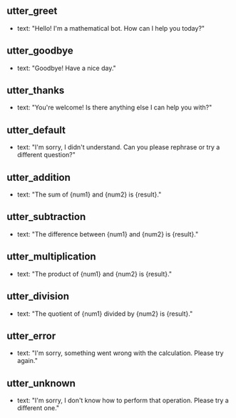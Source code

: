 ## utter_greet
- text: "Hello! I'm a mathematical bot. How can I help you today?"

## utter_goodbye
- text: "Goodbye! Have a nice day."

## utter_thanks
- text: "You're welcome! Is there anything else I can help you with?"

## utter_default
- text: "I'm sorry, I didn't understand. Can you please rephrase or try a different question?"

## utter_addition
- text: "The sum of {num1} and {num2} is {result}."

## utter_subtraction
- text: "The difference between {num1} and {num2} is {result}."

## utter_multiplication
- text: "The product of {num1} and {num2} is {result}."

## utter_division
- text: "The quotient of {num1} divided by {num2} is {result}."

## utter_error
- text: "I'm sorry, something went wrong with the calculation. Please try again."

## utter_unknown
- text: "I'm sorry, I don't know how to perform that operation. Please try a different one."
